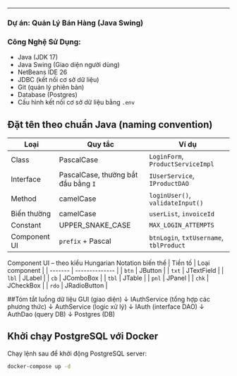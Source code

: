 ---

### Dự án: Quản Lý Bán Hàng (Java Swing)

### Công Nghệ Sử Dụng:
- Java (JDK 17)
- Java Swing (Giao diện người dùng)
- NetBeans IDE 26
- JDBC (kết nối cơ sở dữ liệu)
- Git (quản lý phiên bản)
- Database (Postgres)
- Cấu hình kết nối cơ sở dữ liệu bằng `.env`

## Đặt tên theo chuẩn Java (naming convention)
| Loại         | Quy tắc                             | Ví dụ                                   |
| ------------ | ----------------------------------- | --------------------------------------- |
| Class        | PascalCase                          | `LoginForm`, `ProductServiceImpl`       |
| Interface    | PascalCase, thường bắt đầu bằng `I` | `IUserService`, `IProductDAO`           |
| Method       | camelCase                           | `loginUser()`, `validateInput()`        |
| Biến thường  | camelCase                           | `userList`, `invoiceId`                 |
| Constant     | UPPER\_SNAKE\_CASE                  | `MAX_LOGIN_ATTEMPTS`                    |
| Component UI | `prefix` + Pascal                   | `btnLogin`, `txtUsername`, `tblProduct` |

Component UI – theo kiểu Hungarian Notation biến thể
| Tiền tố | Loại component |
| ------- | -------------- |
| `btn`   | JButton        |
| `txt`   | JTextField     |
| `lbl`   | JLabel         |
| `cb`    | JComboBox      |
| `tbl`   | JTable         |
| `pnl`   | JPanel         |
| `chk`   | JCheckBox      |
| `rdo`   | JRadioButton   |

##Tóm tắt luồng dữ liệu
GUI (giao diện)
  ↓
IAuthService (tổng hợp các phương thức)
  ↓
AuthService (logic xử lý)
  ↓
IAuth (interface DAO)
  ↓
AuthDao (query DB)
  ↓
Postgres (DB)

## Khởi chạy PostgreSQL với Docker

Chạy lệnh sau để khởi động PostgreSQL server:

```bash
docker-compose up -d

